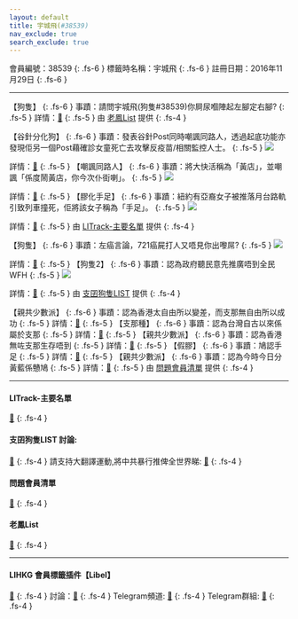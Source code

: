 ```yaml
---
layout: default
title: 宇城飛(#38539)
nav_exclude: true
search_exclude: true
---
```


會員編號：38539
{: .fs-6 }
標籤時名稱：宇城飛
{: .fs-6 }
註冊日期：2016年11月29日
{: .fs-6 }

---

<div class="code-example" markdown="1">

【狗隻】
{: .fs-6 }
事蹟：請問宇城飛(狗隻#38539)你屙尿嗰陣起左腳定右腳?
{: .fs-5 }
詳情：[🔗](https://lih.kg/2891461)
{: .fs-5 }
由 [老鳳List](#老鳳list) 提供
{: .fs-4 }

</div>
<div class="code-example" markdown="1">

【谷針分化狗】
{: .fs-6 }
事蹟：發表谷針Post同時嘲諷同路人，透過起底功能亦發現佢另一個Post藉確診女童死亡去攻擊反疫苗/相關監控人士。
{: .fs-5 }
![](https://na.cx/i/HEumXdc.jpg)


詳情：[🔗](https://lih.kg/2846150)
{: .fs-5 }
【嘲諷同路人】
{: .fs-6 }
事蹟：將大快活稱為「黃店」，並嘲諷「係度鬧黃店，你今次仆街喇」。
{: .fs-5 }
![](https://na.cx/i/wqKYZrx.jpg)


詳情：[🔗](https://lih.kg/banzALV)
{: .fs-5 }
【膠化手足】
{: .fs-6 }
事蹟：紐約有亞裔女子被推落月台路軌引致列車撞死，佢將該女子稱為「手足」。
{: .fs-5 }
![](https://na.cx/i/SGAUxMx.jpg)


詳情：[🔗](https://lih.kg/bgwvciV)
{: .fs-5 }
由 [LITrack-主要名單](#litrack-主要名單) 提供
{: .fs-4 }

</div>
<div class="code-example" markdown="1">

【狗隻】
{: .fs-6 }
事蹟：左癌言論，721癌屍打人又唔見你出嚟屌?
{: .fs-5 }
![](https://na.cx/i/gYYRr56.png)


詳情：[🔗](https://lih.kg/bhNqedV)
{: .fs-5 }
【狗隻2】
{: .fs-6 }
事蹟：認為政府聽民意先推廣唔到全民WFH
{: .fs-5 }
![](https://na.cx/i/z9DFksw.png)


詳情：[🔗](https://lih.kg/imFLET)
{: .fs-5 }
由 [支囝狗隻LIST](#支囝狗隻list-討論) 提供
{: .fs-4 }

</div>
<div class="code-example" markdown="1">

【親共少數派】
{: .fs-6 }
事蹟：認為香港太自由所以變差，而支那無自由所以成功
{: .fs-5 }
詳情：[🔗](https://lih.kg/bhyJxFV)
{: .fs-5 }
【支那種】
{: .fs-6 }
事蹟：認為台灣自古以來係屬於支那
{: .fs-5 }
詳情：[🔗](https://lih.kg/bhjbuRV)
{: .fs-5 }
【親共少數派】
{: .fs-6 }
事蹟：認為香港無咗支那生存唔到
{: .fs-5 }
詳情：[🔗](https://lih.kg/bhmoFFV)
{: .fs-5 }
【假膠】
{: .fs-6 }
事蹟：鳩認手足
{: .fs-5 }
詳情：[🔗](https://lih.kg/bdQpEJV)
{: .fs-5 }
【親共少數派】
{: .fs-6 }
事蹟：認為今時今日分黃藍係戇鳩
{: .fs-5 }
詳情：[🔗](https://lih.kg/iapheT)
{: .fs-5 }
由 [問題會員清單](#問題會員清單) 提供
{: .fs-4 }

</div>

---

#### LITrack-主要名單
[🔗](http://tiny.cc/LITrack_GS)
{: .fs-4 }
#### 支囝狗隻LIST 討論: 
[🔗](https://lih.kg/2908480)
{: .fs-4 }
請支持大翻譯運動,將中共暴行推俾全世界睇: [🔗](https://twitter.com/tgtm_official)
{: .fs-4 }

#### 問題會員清單
[🔗](https://github.com/V4KFDgEw8T/rccnmlhnzv)
{: .fs-4 }
#### 老鳳List
[🔗](https://lihkg.com/thread/2808424)
{: .fs-4 }

---

#### LIHKG 會員標籤插件【Libel】
[🔗](https://kitce.github.io/libel)
{: .fs-4 }
討論：[🔗](https://lih.kg/2841778)
{: .fs-4 }
Telegram頻道: [🔗](https://t.me/LibelOfficialChannel)
{: .fs-4 }
Telegram群組: [🔗](https://t.me/LibelOfficialGroup)
{: .fs-4 }
